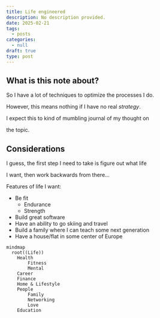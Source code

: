 ```yaml
---
title: Life engineered
description: No description provided.
date: 2025-02-21
tags:
  - posts
categories:
  - null
draft: true
type: post
---
```


## What is this note about?

So I have a lot of techniques to optimize the processes I do. 

However, this means nothing if I have no real *strategy*.

I expect this to kind of mumbling journal of my thought on

the topic.

## Considerations

I guess, the first step I need to take is figure out what life 

I want, then work backwards from there... 

Features of life I want:

- Be fit
	- Endurance
	- Strength
- Build great software
- Have an ability to go skiing and travel
- Build a family where I can teach some next generation
- Have a house/flat in some center of Europe

```mermaid
mindmap
  root((Life))
    Health
        Fitness
        Mental
    Career
    Finance
    Home & Lifestyle
    People
        Family
        Networking
        Love
    Education
```
